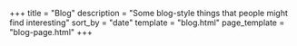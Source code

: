 +++
title = "Blog"
description = "Some blog-style things that people might find interesting"
sort_by = "date"
template = "blog.html"
page_template = "blog-page.html"
+++
